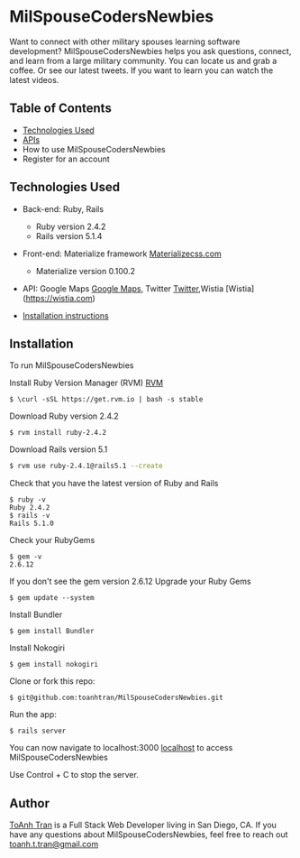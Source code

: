 # MilSpouseCodersNewbies

Want to connect with other military spouses learning software development? MilSpouseCodersNewbies helps you ask questions, connect, and learn from a large military community. You can locate us and grab a coffee. Or see our latest tweets. If you want to learn you can watch the latest videos.

## Table of Contents
* [Technologies Used](#technologies)
* [APIs](#apis)
* How to use MilSpouseCodersNewbies
* Register for an account

## <a name="technologies"></a> Technologies Used
* Back-end: Ruby, Rails
  * Ruby version 2.4.2
  * Rails version 5.1.4

* Front-end: Materialize framework [Materializecss.com](http://materializecss.com/)
  * Materialize version 0.100.2

* <a name="apis"></a> API: Google Maps [Google Maps](https://developers.google.com/maps/), Twitter [Twitter](https://developer.twitter.com/),Wistia [Wistia] (https://wistia.com)

* [Installation instructions](#installation)

## <a name="installation"></a>Installation
To run MilSpouseCodersNewbies

Install Ruby Version Manager (RVM) [RVM](https://rvm.io/)
```
$ \curl -sSL https://get.rvm.io | bash -s stable

```
Download Ruby version 2.4.2
```
$ rvm install ruby-2.4.2

```


Download Rails version 5.1
```sh
$ rvm use ruby-2.4.1@rails5.1 --create

```

Check that you have the latest version of Ruby and Rails
```
$ ruby -v
Ruby 2.4.2
$ rails -v
Rails 5.1.0

```
Check your RubyGems
```
$ gem -v
2.6.12
```
If you don't see the gem version 2.6.12
Upgrade your Ruby Gems
```
$ gem update --system

```
Install Bundler
```
$ gem install Bundler

```

Install Nokogiri
```
$ gem install nokogiri

```

Clone or fork this repo:
```
$ git@github.com:toanhtran/MilSpouseCodersNewbies.git
```


Run the app:
```
$ rails server

```

You can now navigate to localhost:3000 [localhost](http://localhost:3000) to access MilSpouseCodersNewbies

Use Control + C to stop the server.



## Author
[ToAnh Tran](https://www.linkedin.com/in/toanhtran/) is a Full Stack Web Developer living in San Diego, CA.  If you have any questions about MilSpouseCodersNewbies, feel free to reach out toanh.t.tran@gmail.com
